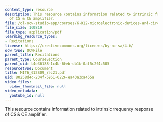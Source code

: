 ```yaml
---
content_type: resource
description: This resource contains information related to intrinsic frequency response
  of CS & CE amplifier.
file: /ol-ocw-studio-app/courses/6-012-microelectronic-devices-and-circuits-spring-2009/80258d4d234f52610226ea43a3ca455a_MIT6_012S09_rec21.pdf
file_size: 160819
file_type: application/pdf
learning_resource_types:
- Recitations
license: https://creativecommons.org/licenses/by-nc-sa/4.0/
ocw_type: OCWFile
parent_title: Recitations
parent_type: CourseSection
parent_uid: b4e36188-1c4b-60eb-db1b-0af5c204c505
resourcetype: Document
title: MIT6_012S09_rec21.pdf
uid: 80258d4d-234f-5261-0226-ea43a3ca455a
video_files:
  video_thumbnail_file: null
video_metadata:
  youtube_id: null
---
```

This resource contains information related to intrinsic frequency response of CS & CE amplifier.